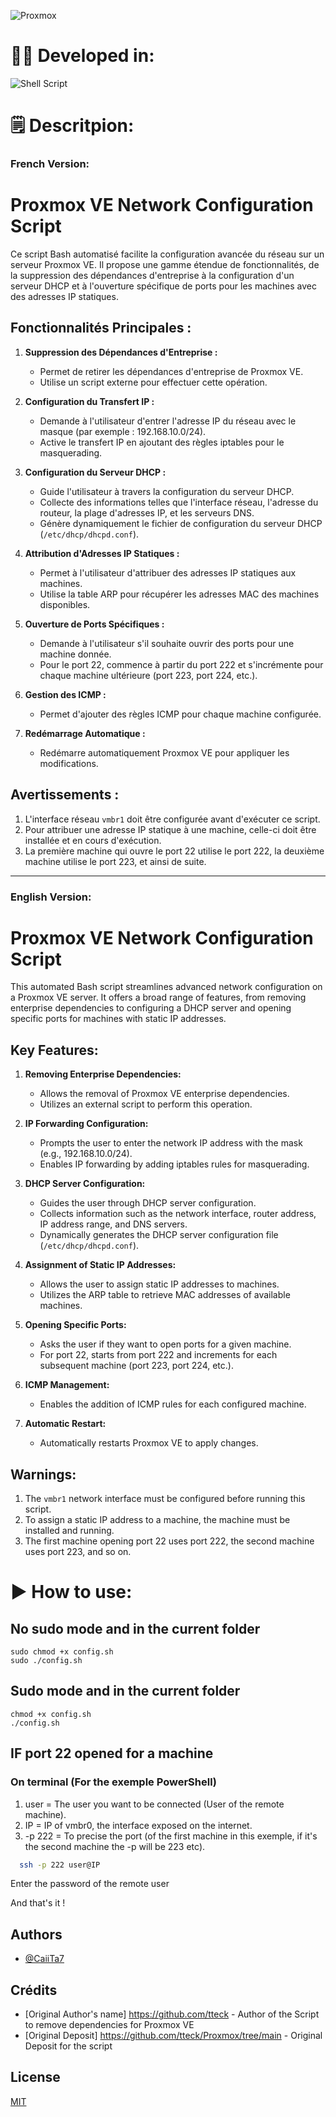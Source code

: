 ![Proxmox](https://logovectorseek.com/wp-content/uploads/2021/10/proxmox-server-solutions-gmbh-logo-vector.png)

# 👨‍💻 Developed in:
![Shell Script](https://img.shields.io/badge/shell_script-%23121011.svg?style=for-the-badge&logo=gnu-bash&logoColor=white)

# 🗒️ Descritpion:

### French Version:

# Proxmox VE Network Configuration Script

Ce script Bash automatisé facilite la configuration avancée du réseau sur un serveur Proxmox VE. Il propose une gamme étendue de fonctionnalités, de la suppression des dépendances d'entreprise à la configuration d'un serveur DHCP et à l'ouverture spécifique de ports pour les machines avec des adresses IP statiques.

## Fonctionnalités Principales :

1. **Suppression des Dépendances d'Entreprise :**
   - Permet de retirer les dépendances d'entreprise de Proxmox VE.
   - Utilise un script externe pour effectuer cette opération.

2. **Configuration du Transfert IP :**
   - Demande à l'utilisateur d'entrer l'adresse IP du réseau avec le masque (par exemple : 192.168.10.0/24).
   - Active le transfert IP en ajoutant des règles iptables pour le masquerading.

3. **Configuration du Serveur DHCP :**
   - Guide l'utilisateur à travers la configuration du serveur DHCP.
   - Collecte des informations telles que l'interface réseau, l'adresse du routeur, la plage d'adresses IP, et les serveurs DNS.
   - Génère dynamiquement le fichier de configuration du serveur DHCP (`/etc/dhcp/dhcpd.conf`).

4. **Attribution d'Adresses IP Statiques :**
   - Permet à l'utilisateur d'attribuer des adresses IP statiques aux machines.
   - Utilise la table ARP pour récupérer les adresses MAC des machines disponibles.

5. **Ouverture de Ports Spécifiques :**
   - Demande à l'utilisateur s'il souhaite ouvrir des ports pour une machine donnée.
   - Pour le port 22, commence à partir du port 222 et s'incrémente pour chaque machine ultérieure (port 223, port 224, etc.).

6. **Gestion des ICMP :**
   - Permet d'ajouter des règles ICMP pour chaque machine configurée.

7. **Redémarrage Automatique :**
   - Redémarre automatiquement Proxmox VE pour appliquer les modifications.

## Avertissements :

1. L'interface réseau `vmbr1` doit être configurée avant d'exécuter ce script.
2. Pour attribuer une adresse IP statique à une machine, celle-ci doit être installée et en cours d'exécution.
3. La première machine qui ouvre le port 22 utilise le port 222, la deuxième machine utilise le port 223, et ainsi de suite.

---

### English Version:

# Proxmox VE Network Configuration Script

This automated Bash script streamlines advanced network configuration on a Proxmox VE server. It offers a broad range of features, from removing enterprise dependencies to configuring a DHCP server and opening specific ports for machines with static IP addresses.

## Key Features:

1. **Removing Enterprise Dependencies:**
   - Allows the removal of Proxmox VE enterprise dependencies.
   - Utilizes an external script to perform this operation.

2. **IP Forwarding Configuration:**
   - Prompts the user to enter the network IP address with the mask (e.g., 192.168.10.0/24).
   - Enables IP forwarding by adding iptables rules for masquerading.

3. **DHCP Server Configuration:**
   - Guides the user through DHCP server configuration.
   - Collects information such as the network interface, router address, IP address range, and DNS servers.
   - Dynamically generates the DHCP server configuration file (`/etc/dhcp/dhcpd.conf`).

4. **Assignment of Static IP Addresses:**
   - Allows the user to assign static IP addresses to machines.
   - Utilizes the ARP table to retrieve MAC addresses of available machines.

5. **Opening Specific Ports:**
   - Asks the user if they want to open ports for a given machine.
   - For port 22, starts from port 222 and increments for each subsequent machine (port 223, port 224, etc.).

6. **ICMP Management:**
   - Enables the addition of ICMP rules for each configured machine.

7. **Automatic Restart:**
   - Automatically restarts Proxmox VE to apply changes.

## Warnings:

1. The `vmbr1` network interface must be configured before running this script.
2. To assign a static IP address to a machine, the machine must be installed and running.
3. The first machine opening port 22 uses port 222, the second machine uses port 223, and so on.

# ▶ How to use:
## No sudo mode and in the current folder

    sudo chmod +x config.sh
    sudo ./config.sh
## Sudo mode and in the current folder

    chmod +x config.sh
    ./config.sh

## IF port 22 opened for a machine
### On terminal (For the exemple PowerShell)
1. user = The user you want to be connected (User of the remote machine).
2. IP = IP of vmbr0, the interface exposed on the internet.
3. -p 222 = To precise the port (of the first machine in this exemple, if it's the second machine the -p will be 223 etc).

```bash
  ssh -p 222 user@IP
```
Enter the password of the remote user

And that's it ! 

## Authors
- [@CaiiTa7](https://www.github.com/CaiiTa7)

## Crédits
- [Original Author's name] https://github.com/tteck - Author of the Script to remove dependencies for Proxmox VE
- [Original Deposit] https://github.com/tteck/Proxmox/tree/main - Original Deposit for the script

## License
[MIT](https://choosealicense.com/licenses/mit/)

